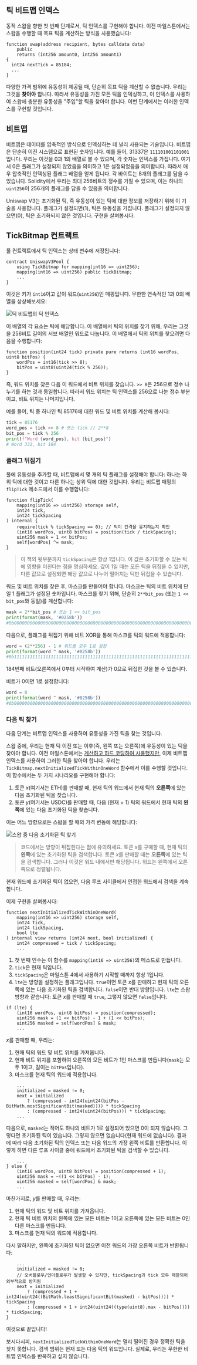 ## 틱 비트맵 인덱스

동적 스왑을 향한 첫 번째 단계로서, 틱 인덱스를 구현해야 합니다. 이전 마일스톤에서는 스왑을 수행할 때 목표 틱을 계산하는 방식을 사용했습니다:

```solidity
function swap(address recipient, bytes calldata data)
    public
    returns (int256 amount0, int256 amount1)
{
  int24 nextTick = 85184;
  ...
}
```

다양한 가격 범위에 유동성이 제공될 때, 단순히 목표 틱을 계산할 수 없습니다. 우리는 그것을 **찾아야** 합니다. 따라서 유동성을 가진 모든 틱을 인덱싱하고, 이 인덱스를 사용하여 스왑에 충분한 유동성을 "주입"할 틱을 찾아야 합니다. 이번 단계에서는 이러한 인덱스를 구현할 것입니다.

## 비트맵

비트맵은 데이터를 압축적인 방식으로 인덱싱하는 데 널리 사용되는 기술입니다. 비트맵은 단순히 이진 시스템으로 표현된 숫자입니다. 예를 들어, 31337은 `111101001101001`입니다. 우리는 이것을 0과 1의 배열로 볼 수 있으며, 각 숫자는 인덱스를 가집니다. 여기서 0은 플래그가 설정되지 않았음을 의미하고 1은 설정되었음을 의미합니다. 따라서 매우 압축적인 인덱싱된 플래그 배열을 얻게 됩니다. 각 바이트는 8개의 플래그를 담을 수 있습니다. Solidity에서 우리는 최대 256비트의 정수를 가질 수 있으며, 이는 하나의 `uint256`이 256개의 플래그를 담을 수 있음을 의미합니다.

Uniswap V3는 초기화된 틱, 즉 유동성이 있는 틱에 대한 정보를 저장하기 위해 이 기술을 사용합니다. 플래그가 설정되면(1), 틱은 유동성을 가집니다. 플래그가 설정되지 않으면(0), 틱은 초기화되지 않은 것입니다. 구현을 살펴봅시다.

## TickBitmap 컨트랙트

풀 컨트랙트에서 틱 인덱스는 상태 변수에 저장됩니다:

```solidity
contract UniswapV3Pool {
    using TickBitmap for mapping(int16 => uint256);
    mapping(int16 => uint256) public tickBitmap;
    ...
}
```

이것은 키가 `int16`이고 값이 워드(`uint256`)인 매핑입니다. 무한한 연속적인 1과 0의 배열을 상상해보세요:



![틱 비트맵의 틱 인덱스](images/tick_bitmap.png)

이 배열의 각 요소는 틱에 해당합니다. 이 배열에서 틱의 위치를 찾기 위해, 우리는 그것을 256비트 길이의 서브 배열인 워드로 나눕니다. 이 배열에서 틱의 위치를 찾으려면 다음을 수행합니다:

```solidity
function position(int24 tick) private pure returns (int16 wordPos, uint8 bitPos) {
    wordPos = int16(tick >> 8);
    bitPos = uint8(uint24(tick % 256));
}
```

즉, 워드 위치를 찾은 다음 이 워드에서 비트 위치를 찾습니다. `>> 8`은 256으로 정수 나누기를 하는 것과 동일합니다. 따라서 워드 위치는 틱 인덱스를 256으로 나눈 정수 부분이고, 비트 위치는 나머지입니다.

예를 들어, 틱 중 하나인 틱 85176에 대한 워드 및 비트 위치를 계산해 봅시다:

```python
tick = 85176
word_pos = tick >> 8 # 또는 tick // 2**8
bit_pos = tick % 256
print(f"Word {word_pos}, bit {bit_pos}")
# Word 332, bit 184
```

### 플래그 뒤집기

풀에 유동성을 추가할 때, 비트맵에서 몇 개의 틱 플래그를 설정해야 합니다: 하나는 하위 틱에 대한 것이고 다른 하나는 상위 틱에 대한 것입니다. 우리는 비트맵 매핑의 `flipTick` 메소드에서 이를 수행합니다:

```solidity
function flipTick(
    mapping(int16 => uint256) storage self,
    int24 tick,
    int24 tickSpacing
) internal {
    require(tick % tickSpacing == 0); // 틱이 간격을 유지하는지 확인
    (int16 wordPos, uint8 bitPos) = position(tick / tickSpacing);
    uint256 mask = 1 << bitPos;
    self[wordPos] ^= mask;
}
```

> 이 책의 뒷부분까지 `tickSpacing`은 항상 1입니다. 이 값은 초기화할 수 있는 틱에 영향을 미친다는 점을 명심하세요. 값이 1일 때는 모든 틱을 뒤집을 수 있지만, 다른 값으로 설정되면 해당 값으로 나누어 떨어지는 틱만 뒤집을 수 있습니다.

워드 및 비트 위치를 찾은 후, 마스크를 만들어야 합니다. 마스크는 틱의 비트 위치에 단일 1 플래그가 설정된 숫자입니다. 마스크를 찾기 위해, 단순히 `2**bit_pos` (또는 `1 << bit_pos`와 동일)를 계산합니다:

```python
mask = 2**bit_pos # 또는 1 << bit_pos
print(format(mask, '#0258b'))                                             ↓ 여기
#0b00000000000000000000000000000000000000000000000000000000000000000000000100000000000000000000000000000000000000000000000000000000000000000000000000000000000000000000000000000000000000000000000000000000000000000000000000000000000000000000000000000000000000000
```

다음으로, 플래그를 뒤집기 위해 비트 XOR을 통해 마스크를 틱의 워드에 적용합니다:

```python
word = (2**256) - 1 # 워드를 모두 1로 설정
print(format(word ^ mask, '#0258b'))                                      ↓ 여기
#0b1111111111111111111111111111111111111111111111111111111111111111111111101111111111111111111111111111111111111111111111111111111111111111111111111111111111111111111111111111111111111111111111111111111111111111111111111111111111111111111111111111111111111111
```

184번째 비트(오른쪽에서 0부터 시작하여 계산)가 0으로 뒤집힌 것을 볼 수 있습니다.

비트가 0이면 1로 설정합니다:

```python
word = 0
print(format(word ^ mask, '#0258b'))                                      ↓ 여기
#0b00000000000000000000000000000000000000000000000000000000000000000000000100000000000000000000000000000000000000000000000000000000000000000000000000000000000000000000000000000000000000000000000000000000000000000000000000000000000000000000000000000000000000000
```

### 다음 틱 찾기

다음 단계는 비트맵 인덱스를 사용하여 유동성을 가진 틱을 찾는 것입니다.

스왑 중에, 우리는 현재 틱 이전 또는 이후(즉, 왼쪽 또는 오른쪽)에 유동성이 있는 틱을 찾아야 합니다. 이전 마일스톤에서는 [계산하고 하드 코딩하여 사용했지만](https://github.com/Jeiwan/uniswapv3-code/blob/85b8605c37a9065c141a234ee2c18d9507eeba22/src/UniswapV3Pool.sol#L142), 이제 비트맵 인덱스를 사용하여 그러한 틱을 찾아야 합니다. 우리는 `TickBitmap.nextInitializedTickWithinOneWord` 함수에서 이를 수행할 것입니다. 이 함수에서는 두 가지 시나리오를 구현해야 합니다:

1. 토큰 $x$(여기서는 ETH)를 판매할 때, 현재 틱의 워드에서 현재 틱의 **오른쪽**에 있는 다음 초기화된 틱을 찾습니다.
2. 토큰 $y$(여기서는 USDC)를 판매할 때, 다음 (현재 + 1) 틱의 워드에서 현재 틱의 **왼쪽**에 있는 다음 초기화된 틱을 찾습니다.

이는 어느 방향으로든 스왑을 할 때의 가격 변동에 해당합니다:



![스왑 중 다음 초기화된 틱 찾기](images/find_next_tick.png)

> 코드에서는 방향이 뒤집힌다는 점에 유의하세요. 토큰 $x$를 구매할 때, 현재 틱의 **왼쪽**에 있는 초기화된 틱을 검색합니다. 토큰 $x$를 판매할 때는 **오른쪽**에 있는 틱을 검색합니다. 그러나 이것은 워드 내에서만 해당됩니다. 워드는 왼쪽에서 오른쪽으로 정렬됩니다.

현재 워드에 초기화된 틱이 없으면, 다음 루프 사이클에서 인접한 워드에서 검색을 계속합니다.

이제 구현을 살펴봅시다:

```solidity
function nextInitializedTickWithinOneWord(
    mapping(int16 => uint256) storage self,
    int24 tick,
    int24 tickSpacing,
    bool lte
) internal view returns (int24 next, bool initialized) {
    int24 compressed = tick / tickSpacing;
    ...
```

1. 첫 번째 인수는 이 함수를 `mapping(int16 => uint256)`의 메소드로 만듭니다.
2. `tick`은 현재 틱입니다.
3. `tickSpacing`은 마일스톤 4에서 사용하기 시작할 때까지 항상 1입니다.
4. `lte`는 방향을 설정하는 플래그입니다. `true`이면 토큰 $x$를 판매하고 현재 틱의 오른쪽에 있는 다음 초기화된 틱을 검색합니다. `false`이면 반대 방향입니다. `lte`는 스왑 방향과 같습니다: 토큰 $x$를 판매할 때 `true`, 그렇지 않으면 `false`입니다.

```solidity
if (lte) {
    (int16 wordPos, uint8 bitPos) = position(compressed);
    uint256 mask = (1 << bitPos) - 1 + (1 << bitPos);
    uint256 masked = self[wordPos] & mask;
    ...
```

$x$를 판매할 때, 우리는:
1. 현재 틱의 워드 및 비트 위치를 가져옵니다.
2. 현재 비트 위치를 포함하여 오른쪽의 모든 비트가 1인 마스크를 만듭니다(`mask`는 모두 1이고, 길이는 `bitPos`입니다).
3. 마스크를 현재 틱의 워드에 적용합니다.

```solidity
    ...
    initialized = masked != 0;
    next = initialized
        ? (compressed - int24(uint24(bitPos - BitMath.mostSignificantBit(masked)))) * tickSpacing
        : (compressed - int24(uint24(bitPos))) * tickSpacing;
    ...
```

다음으로, `masked`는 적어도 하나의 비트가 1로 설정되어 있으면 0이 되지 않습니다. 그렇다면 초기화된 틱이 있습니다. 그렇지 않으면 없습니다(현재 워드에 없습니다). 결과에 따라 다음 초기화된 틱의 인덱스 또는 다음 워드의 가장 왼쪽 비트를 반환합니다. 이렇게 하면 다른 루프 사이클 중에 워드에서 초기화된 틱을 검색할 수 있습니다.

```solidity
    ...
} else {
    (int16 wordPos, uint8 bitPos) = position(compressed + 1);
    uint256 mask = ~((1 << bitPos) - 1);
    uint256 masked = self[wordPos] & mask;
    ...
```

마찬가지로, $y$를 판매할 때, 우리는:
1. 현재 틱의 워드 및 비트 위치를 가져옵니다.
2. 현재 틱 비트 위치의 왼쪽에 있는 모든 비트는 1이고 오른쪽에 있는 모든 비트는 0인 다른 마스크를 만듭니다.
3. 마스크를 현재 틱의 워드에 적용합니다.

다시 말하지만, 왼쪽에 초기화된 틱이 없으면 이전 워드의 가장 오른쪽 비트가 반환됩니다:

```solidity
    ...
    initialized = masked != 0;
    // 오버플로우/언더플로우가 발생할 수 있지만, tickSpacing과 tick 모두 제한되어 외부적으로 방지됨
    next = initialized
        ? (compressed + 1 + int24(uint24((BitMath.leastSignificantBit(masked) - bitPos)))) * tickSpacing
        : (compressed + 1 + int24(uint24((type(uint8).max - bitPos)))) * tickSpacing;
}
```

이것으로 끝입니다!

보시다시피, `nextInitializedTickWithinOneWord`는 멀리 떨어진 경우 정확한 틱을 찾지 못합니다. 검색 범위는 현재 또는 다음 틱의 워드입니다. 실제로, 우리는 무한한 비트맵 인덱스를 반복하고 싶지 않습니다.